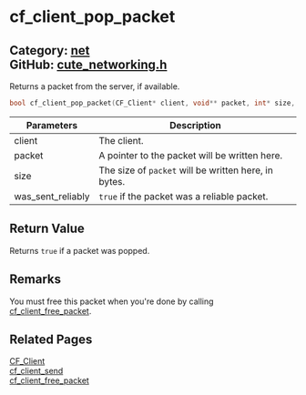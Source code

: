 [//]: # (This file is automatically generated by Cute Framework's docs parser.)
[//]: # (Do not edit this file by hand!)
[//]: # (See: https://github.com/RandyGaul/cute_framework/blob/master/samples/docs_parser.cpp)
[](../header.md ':include')

# cf_client_pop_packet

Category: [net](/api_reference?id=net)  
GitHub: [cute_networking.h](https://github.com/RandyGaul/cute_framework/blob/master/include/cute_networking.h)  
---

Returns a packet from the server, if available.

```cpp
bool cf_client_pop_packet(CF_Client* client, void** packet, int* size, bool* was_sent_reliably);
```

Parameters | Description
--- | ---
client | The client.
packet | A pointer to the packet will be written here.
size | The size of `packet` will be written here, in bytes.
was_sent_reliably | `true` if the packet was a reliable packet.

## Return Value

Returns `true` if a packet was popped.

## Remarks

You must free this packet when you're done by calling [cf_client_free_packet](/net/cf_client_free_packet.md).

## Related Pages

[CF_Client](/net/cf_client.md)  
[cf_client_send](/net/cf_client_send.md)  
[cf_client_free_packet](/net/cf_client_free_packet.md)  
